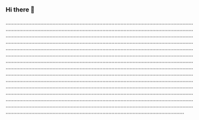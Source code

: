 ### Hi there 👋

..............................................................................................................................................................................................................................................................................................................................................................................................................................................................................................................................................................................................................................................................................................................................................................................................................................................................................................................................................................................................................................................................................................................................................................................................................................................................................................................................................................................................................................................................................................................................................................................................................................................................................................................................................................................................................................................................................................................................